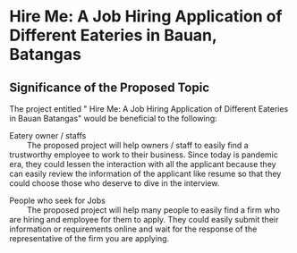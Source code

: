 # Hire Me: A Job Hiring Application of Different Eateries in Bauan, Batangas

## Significance of the Proposed Topic <br>

The project entitled " Hire Me: A Job Hiring Application of Different Eateries in Bauan Batangas" would be beneficial to the following: <br>

Eatery owner / staffs <br>
&nbsp; &nbsp; &nbsp; &nbsp;  The proposed project will help owners / staff to easily find a trustworthy employee to work to their business. Since today is pandemic era, they could lessen the interaction with all the applicant because they can easily review the information of the applicant like resume so that they could choose those who deserve to dive in the interview. <br> 

People who seek for Jobs<br>
&nbsp; &nbsp; &nbsp; &nbsp;  The proposed project will help many people to easily find a firm who are hiring and employee for them to apply. They could easily submit their information or requirements online and wait for the response of the representative of the firm you are applying. <br>
